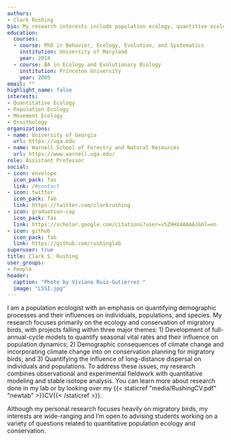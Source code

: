 ```yaml
---
authors:
- Clark Rushing
bio: My research interests include population ecology, quantitive ecology, ornithology, decision science, and conservation biology.
education:
  courses:
  - course: PhD in Behavior, Ecology, Evolution, and Systematics
    institution: University of Maryland
    year: 2014
  - course: BA in Ecology and Evolutionary Biology
    institution: Princeton University
    year: 2005
email: ""
highlight_name: false
interests:
- Quantitative Ecology
- Population Ecology
- Movement Ecology
- Ornithology
organizations:
- name: University of Georgia
  url: https://uga.edu
- name: Warnell School of Forestry and Natural Resources
  url: https://www.warnell.uga.edu/
role: Assistant Professor
social:
- icon: envelope
  icon_pack: fas
  link: /#contact
- icon: twitter
  icon_pack: fab
  link: https://twitter.com/clarkrushing
- icon: graduation-cap
  icon_pack: fas
  link: https://scholar.google.com/citations?user=v5ZHHX4AAAAJ&hl=en
- icon: github
  icon_pack: fab
  link: https://github.com/rushinglab
superuser: true
title: Clark S. Rushing
user_groups:
- People
header:
  caption: "Photo by Viviana Ruiz-Gutierrez "
  image: "LSSI.jpg"
---
```


I am a population ecologist with an emphasis on quantifying demographic processes and their influences on individuals, populations, and species. My research focuses primarily on the ecology and conservation of migratory birds, with projects falling within three major themes: 1) Development of full-annual-cycle models to quantify seasonal vital rates and their influence on population dynamics; 2) Demographic consequences of climate change and incorporating climate change into on conservation planning for migratory birds; and 3) Quantifying the influence of long-distance dispersal on individuals and populations. To address these issues, my research combines observational and experimental fieldwork with quantitative modeling and stable isotope analysis. You can learn more about research done in my lab or by looking over my {{< staticref "media/RushingCV.pdf" "newtab" >}}CV{{< /staticref >}}.

Although my personal research focuses heavily on migratory birds, my interests are wide-ranging and I’m open to advising students working on a variety of questions related to quantitative population ecology and conservation.



